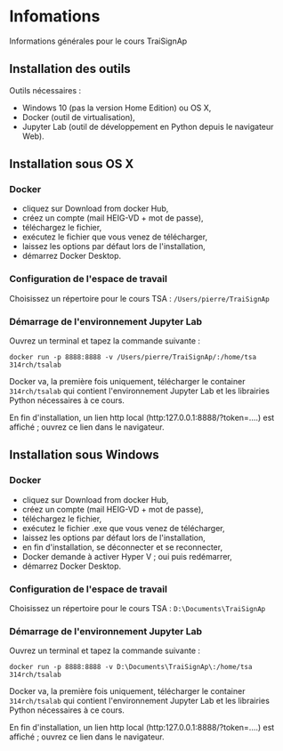# Infomations
Informations générales pour le cours TraiSignAp


## Installation des outils

Outils nécessaires :
- Windows 10 (pas la version Home Edition) ou OS X,
- Docker (outil de virtualisation),
- Jupyter Lab (outil de développement en Python depuis le navigateur Web).

## Installation sous OS X

### Docker
- cliquez sur Download from docker Hub,
- créez un compte (mail HEIG-VD + mot de passe),
- téléchargez le fichier,
- exécutez le fichier  que vous venez de télécharger,
- laissez les options par défaut lors de l'installation,
- démarrez Docker Desktop.

### Configuration de l'espace de travail

Choisissez un répertoire pour le cours TSA : `/Users/pierre/TraiSignAp`

### Démarrage de l'environnement Jupyter Lab

Ouvrez un terminal et tapez la commande suivante :

`docker run -p 8888:8888 -v /Users/pierre/TraiSignAp/:/home/tsa 314rch/tsalab`

Docker va, la première fois uniquement, télécharger le container `314rch/tsalab` qui contient l'environnement Jupyter Lab et les librairies Python nécessaires à ce cours.

En fin d'installation, un lien http local (http:127.0.0.1:8888/?token=....) est affiché ; ouvrez ce lien dans le navigateur.


## Installation sous Windows

### Docker

- cliquez sur Download from docker Hub,
- créez un compte (mail HEIG-VD + mot de passe),
- téléchargez le fichier,
- exécutez le fichier .exe que vous venez de télécharger,
- laissez les options par défaut lors de l'installation,
- en fin d'installation, se déconnecter et se reconnecter,
- Docker demande à activer Hyper V ; oui puis redémarrer,
- démarrez Docker Desktop.

### Configuration de l'espace de travail

Choisissez un répertoire pour le cours TSA : `D:\Documents\TraiSignAp`

### Démarrage de l'environnement Jupyter Lab

Ouvrez un terminal et tapez la commande suivante :

`docker run -p 8888:8888 -v D:\Documents\TraiSignAp\:/home/tsa 314rch/tsalab`

Docker va, la première fois uniquement, télécharger le container `314rch/tsalab` qui contient l'environnement Jupyter Lab et les librairies Python nécessaires à ce cours.

En fin d'installation, un lien http local (http:127.0.0.1:8888/?token=....) est affiché ; ouvrez ce lien dans le navigateur.



